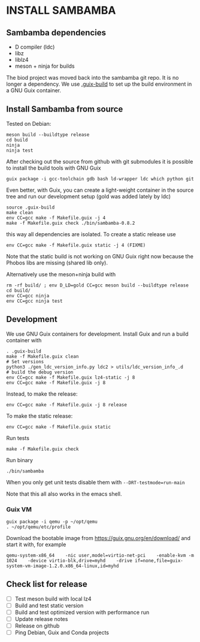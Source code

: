 # INSTALL SAMBAMBA

## Sambamba dependencies

* D compiler (ldc)
* libz
* liblz4
* meson + ninja for builds

The biod project was moved back into the sambamba git repo. It is no longer a dependency. We use [.guix-build](.guixbuild) to set up the build environment in a GNU Guix container.

## Install Sambamba from source

Tested on Debian:

    meson build --buildtype release
    cd build
    ninja
    ninja test

After checking out the source from github with git submodules it is
possible to install the build tools with GNU Guix

    guix package -i gcc-toolchain gdb bash ld-wrapper ldc which python git

Even better, with Guix, you can create a light-weight container in the source tree
and run our development setup (gold was added lately by ldc)

    source .guix-build
    make clean
    env CC=gcc make -f Makefile.guix -j 4
    make -f Makefile.guix check ./bin/sambamba-0.8.2

this way all dependencies are isolated. To create a static release use

    env CC=gcc make -f Makefile.guix static -j 4 (FIXME)

Note that the static build is not working on GNU Guix right now because the Phobos libs are missing (shared lib only).

Alternatively use the meson+ninja build with

    rm -rf build/ ; env D_LD=gold CC=gcc meson build --buildtype release
    cd build/
    env CC=gcc ninja
    env CC=gcc ninja test

## Development

We use GNU Guix containers for development. Install Guix and run a build
container with

    . .guix-build
    make -f Makefile.guix clean
    # Set versions
    python3 ./gen_ldc_version_info.py ldc2 > utils/ldc_version_info_.d
    # build the debug version
    env CC=gcc make -f Makefile.guix lz4-static -j 8
    env CC=gcc make -f Makefile.guix -j 8

Instead, to make the release:

    env CC=gcc make -f Makefile.guix -j 8 release

To make the static release:

    env CC=gcc make -f Makefile.guix static

Run tests

    make -f Makefile.guix check

Run binary

    ./bin/sambamba

When you only get unit tests disable them with `--DRT-testmode=run-main`

Note that this all also works in the emacs shell.

### Guix VM

    guix package -i qemu -p ~/opt/qemu
    . ~/opt/qemu/etc/profile

Download the bootable image from https://guix.gnu.org/en/download/ and
start it with, for example

    qemu-system-x86_64    -nic user,model=virtio-net-pci    -enable-kvm -m 1024    -device virtio-blk,drive=myhd    -drive if=none,file=guix-system-vm-image-1.2.0.x86_64-linux,id=myhd

## Check list for release

- [ ] Test meson build with local lz4
- [ ] Build and test static version
- [ ] Build and test optimized version with performance run
- [ ] Update release notes
- [ ] Release on github
- [ ] Ping Debian, Guix and Conda projects
